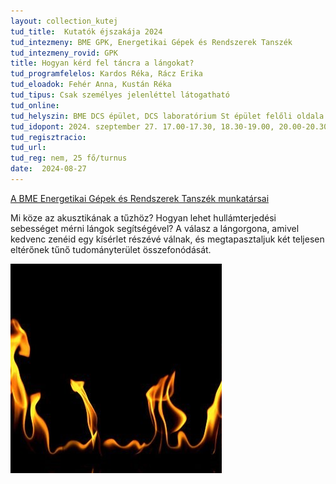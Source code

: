 ```yaml
---
layout: collection_kutej
tud_title:  Kutatók éjszakája 2024
tud_intezmeny: BME GPK, Energetikai Gépek és Rendszerek Tanszék
tud_intezmeny_rovid: GPK
title: Hogyan kérd fel táncra a lángokat?
tud_programfelelos: Kardos Réka, Rácz Erika
tud_eloadok: Fehér Anna, Kustán Réka
tud_tipus: Csak személyes jelenléttel látogatható
tud_online: 
tud_helyszin: BME DCS épület, DCS laboratórium St épület felőli oldala (1111 Budapest Stoczek József u. 6.)
tud_idopont: 2024. szeptember 27. 17.00-17.30, 18.30-19.00, 20.00-20.30
tud_regisztracio: 
tud_url: 
tud_reg: nem, 25 fő/turnus
date:  2024-08-27
---
```

[A BME Energetikai Gépek és Rendszerek Tanszék munkatársai](http://www.energia.bme.hu/munkatarsak/) 

Mi köze az akusztikának a tűzhöz? Hogyan lehet hullámterjedési sebességet mérni lángok segítségével?
A válasz a lángorgona, amivel kedvenc zenéid egy kísérlet részévé válnak, és megtapasztaljuk két teljesen eltérőnek tűnő tudományterület összefonódását.


![Hogyan kérd fel táncra a lángokat?](../2024/images/hogyan-kerd-fel-tancra-a-langokat.jpg)
